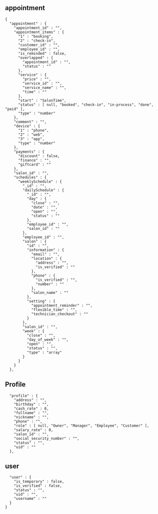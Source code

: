 
## appointment
    {
      "appointment" : {
        "appointment_id" : "",
        "appointment_items" : {
          "1" : "booking",
          "2" : "check-in",
          "customer_id" : "",
          "employee_id" : "",
          "is_reminded" : false,
          "overlapped" : {
            "appointment_id" : "",
            "status" : ""
          },
          "service" : {
            "price" : "",
            "service_id" : "",
            "service_name" : "",
            "time" : ""
          },
          "start" : "SalonTime",
          "status" : [ null, "booked", "check-in", "in-process", "done", "paid" ],
          "type" : "number"
        },
        "comment" : "",
        "device" : {
          "1" : "phone",
          "2" : "web",
          "3" : "app",
          "type" : "number"
        },
        "payments" : {
          "discount" : false,
          "finance" : "",
          "giftcard" : ""
        },
        "salon_id" : "",
        "schedules" : {
          "weeklySchedule" : {
            "_id" : "",
            "dailySchedule" : {
              "_id" : "",
              "day" : {
                "close" : "",
                "date" : "",
                "open" : "",
                "status" : ""
              },
              "employee_id" : "",
              "salon_id" : ""
            },
            "employee_id" : "",
            "salon" : {
              "id" : "",
              "information" : {
                "email" : "",
                "location" : {
                  "address" : "",
                  "is_verified" : ""
                },
                "phone" : {
                  "is_verified" : "",
                  "number" : ""
                },
                "salon_name" : ""
              },
              "setting" : {
                "appointment_reminder" : "",
                "flexible_time" : "",
                "technician_checkout" : ""
              }
            },
            "salon_id" : "",
            "week" : {
              "close" : "",
              "day_of_week" : "",
              "open" : "",
              "status" : "",
              "type" : "array"
            }
          }
        }
      },
 

 ## Profile
  
      "profile" : {
        "address" : "",
        "birthday" : "",
        "cash_rate" : 0,
        "fullname" : "",
        "nickname" : "",
        "phone" : "",
        "role" : [ null, "Owner", "Manager", "Employee", "Customer" ],
        "salary_rate" : 0,
        "salon_id" : "",
        "social_security_number" : "",
        "status" : "",
        "uid" : ""
      },
 

 ## user
      "user" : {
        "is_temporary" : false,
        "is_verified" : false,
        "status" : "",
        "uid" : "",
        "username" : ""
      }
    }

<!--stackedit_data:
eyJoaXN0b3J5IjpbLTI1Mzg2ODY1N119
-->